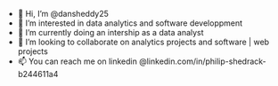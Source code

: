 - 👋 Hi, I’m @dansheddy25
- 👀 I’m interested in data analytics and software developpment
- 🌱 I’m currently doing an intership as a data analyst 
- 💞️ I’m looking to collaborate on analytics projects and software | web projects
- 📫 You can reach me  on linkedin @linkedin.com/in/philip-shedrack-b244611a4

<!---
dansheddy25/dansheddy25 is a ✨ special ✨ repository because its `README.md` (this file) appears on your GitHub profile.
You can click the Preview link to take a look at your changes.
--->
